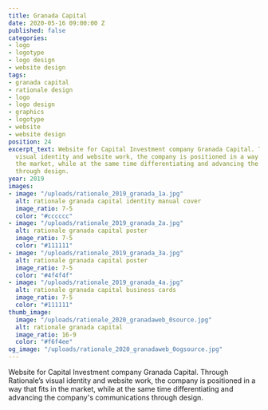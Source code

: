 ```yaml
---
title: Granada Capital
date: 2020-05-16 09:00:00 Z
published: false
categories:
- logo
- logotype
- logo design
- website design
tags:
- granada capital
- rationale design
- logo
- logo design
- graphics
- logotype
- website
- website design
position: 24
excerpt_text: Website for Capital Investment company Granada Capital. Through Rationale’s
  visual identity and website work, the company is positioned in a way that fits in
  the market, while at the same time differentiating and advancing the company's communications
  through design.
year: 2019
images:
- image: "/uploads/rationale_2019_granada_1a.jpg"
  alt: rationale granada capital identity manual cover
  image_ratio: 7-5
  color: "#cccccc"
- image: "/uploads/rationale_2019_granada_2a.jpg"
  alt: rationale granada capital poster
  image_ratio: 7-5
  color: "#111111"
- image: "/uploads/rationale_2019_granada_3a.jpg"
  alt: rationale granada capital poster
  image_ratio: 7-5
  color: "#4f4f4f"
- image: "/uploads/rationale_2019_granada_4a.jpg"
  alt: rationale granada capital business cards
  image_ratio: 7-5
  color: "#111111"
thumb_image:
  image: "/uploads/rationale_2020_granadaweb_0source.jpg"
  alt: rationale granada capital
  image_ratio: 16-9
  color: "#f6f4ee"
og_image: "/uploads/rationale_2020_granadaweb_0ogsource.jpg"
---
```


Website for Capital Investment company Granada Capital. Through Rationale’s visual identity and website work, the company is positioned in a way that fits in the market, while at the same time differentiating and advancing the company's communications through design.
